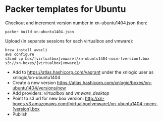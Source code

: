 # Packer templates for Ubuntu

Checkout and increment version number in xn-ubuntu1404.json then:
```
packer build xn-ubuntu1404.json
```

Upload (in separate sessions for each virtualbox and vmware):
```
brew install awscli
aws configure
s3cmd cp box/[virtualbox|vmware]/xn-ubuntu1404-nocm-[version].box s3://xn-boxes/[virtualbox|vmware]/
```

-  Add to https://atlas.hashicorp.com/vagrant under the xnlogic user as xnlogic/xn-ubuntu1404  
-  Create a new version https://atlas.hashicorp.com/xnlogic/boxes/xn-ubuntu1404/versions/new  
-  Add providers: *virtualbox* and *vmware_desktop*
-  Point to s3 url for new box version: http://xn-boxes.s3.amazonaws.com/[virtualbox|vmware]/xn-ubuntu1404-nocm-[version].box  
-  Publish  
